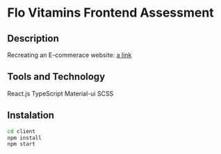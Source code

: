 # Flo Vitamins Frontend Assessment

## Description 
Recreating an E-commerace website: [a link](https://ruggable.com/pages/dog-rug)

## Tools and Technology 
React.js
TypeScript 
Material-ui
SCSS

## Instalation

```bash
cd client
npm install
npm start
```
